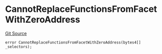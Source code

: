 # CannotReplaceFunctionsFromFacetWithZeroAddress
[Git Source](https://github.com/thrackle-io/rules-engine/blob/8e8136863cc533050498938ef97f694c7b6600c3/src/protocol/economic/ruleProcessor/RuleProcessorDiamondLib.sol)


```solidity
error CannotReplaceFunctionsFromFacetWithZeroAddress(bytes4[] _selectors);
```

